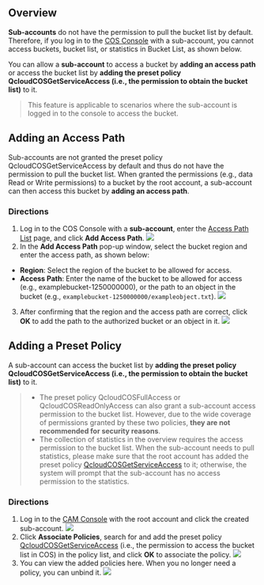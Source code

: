 ## Overview

**Sub-accounts** do not have the permission to pull the bucket list by default. Therefore, if you log in to the [COS Console](https://console.cloud.tencent.com/cos5) with a sub-account, you cannot access buckets, bucket list, or statistics in Bucket List, as shown below.

You can allow a **sub-account** to access a bucket by **adding an access path** or access the bucket list by **adding the preset policy QcloudCOSGetServiceAccess (i.e., the permission to obtain the bucket list)** to it.

>  This feature is applicable to scenarios where the sub-account is logged in to the console to access the bucket.

## Adding an Access Path

Sub-accounts are not granted the preset policy QcloudCOSGetServiceAccess by default and thus do not have the permission to pull the bucket list. When granted the permissions (e.g., data Read or Write permissions) to a bucket by the root account, a sub-account can then access this bucket by **adding an access path**.

### Directions

1. Log in to the COS Console with a **sub-account**, enter the [Access Path List](https://console.cloud.tencent.com/cos5/access_path) page, and click **Add Access Path**.
![](https://main.qcloudimg.com/raw/6fbc8c24673e0e7719d0a4e907c2c15e.png)
2. In the **Add Access Path** pop-up window, select the bucket region and enter the access path, as shown below:
 - **Region**: Select the region of the bucket to be allowed for access.
 - **Access Path**: Enter the name of the bucket to be allowed for access (e.g., examplebucket-1250000000), or the path to an object in the bucket (e.g., `examplebucket-1250000000/exampleobject.txt`).
![](https://main.qcloudimg.com/raw/1fe816fae295dc4a087354d701fcd941.png)
3. After confirming that the region and the access path are correct, click **OK** to add the path to the authorized bucket or an object in it.
![](https://main.qcloudimg.com/raw/1bef930d904b582ad4629603a390b6f6.png)


## Adding a Preset Policy
A sub-account can access the bucket list by **adding the preset policy QcloudCOSGetServiceAccess (i.e., the permission to obtain the bucket list)** to it.

> - The preset policy QcloudCOSFullAccess or QcloudCOSReadOnlyAccess can also grant a sub-account access permission to the bucket list. However, due to the wide coverage of permissions granted by these two policies, **they are not recommended for security reasons**.
> - The collection of statistics in the overview requires the access permission to the bucket list. When the sub-account needs to pull statistics, please make sure that the root account has added the preset policy [QcloudCOSGetServiceAccess](https://console.cloud.tencent.com/cam/policy/detail/2158379&QcloudCOSGetServiceAccess&2) to it; otherwise, the system will prompt that the sub-account has no access permission to the statistics.

### Directions

1. Log in to the [CAM Console](https://console.cloud.tencent.com/cam) with the root account and click the created sub-account.
![](https://main.qcloudimg.com/raw/3aa2c4bc879036a5d80a6712f70ce5a4.png)
2. Click **Associate Policies**, search for and add the preset policy [QcloudCOSGetServiceAccess](https://console.cloud.tencent.com/cam/policy/detail/2158379&QcloudCOSGetServiceAccess&2) (i.e., the permission to access the bucket list in COS) in the policy list, and click **OK** to associate the policy.
![](https://main.qcloudimg.com/raw/24fe0ed1f9360395dd995a77e9f30449.png)
3. You can view the added policies here. When you no longer need a policy, you can unbind it.
![](https://main.qcloudimg.com/raw/7c3a9b54e0c7fa582ae9c458135a5b16.png)
